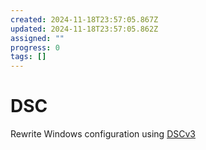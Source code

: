 ```yaml
---
created: 2024-11-18T23:57:05.867Z
updated: 2024-11-18T23:57:05.862Z
assigned: ""
progress: 0
tags: []
---
```


# DSC

Rewrite Windows configuration using [DSCv3](https://github.com/PowerShell/DSC/)
